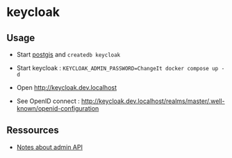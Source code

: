 # keycloak

## Usage

* Start [postgis](../postgis/README.md) and `createdb keycloak`

* Start keycloak : `KEYCLOAK_ADMIN_PASSWORD=ChangeIt docker compose up -d`

* Open http://keycloak.dev.localhost

* See OpenID connect : http://keycloak.dev.localhost/realms/master/.well-known/openid-configuration

## Ressources

* [Notes about admin API](docs/admin-api.md)
